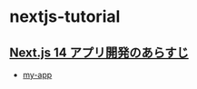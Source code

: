# nextjs-tutorial

## [Next.js 14 アプリ開発のあらすじ](https://zenn.dev/nino/books/30e21d37af73b5)

- [my-app](./my-app)
